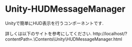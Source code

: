 # Unity-HUDMessageManager
Unityで簡単にHUD表示を行うコンポーネントです.

詳しくは以下のサイトを参考にしてください.
http://localhost/?contentPath=.\Contents\Unity\HUDMessageManager.html
